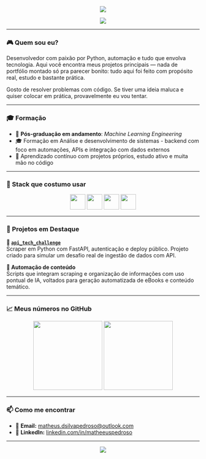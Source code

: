 
<!-- Banner topo animado -->
<p align="center">
  <img src="https://capsule-render.vercel.app/api?type=waving&color=0d1117&height=200&section=header&text=Matheus%20Pedroso%20👾&fontColor=ffffff&fontSize=40&animation=fadeIn" />
</p>

<p align="center">
  <img src="https://readme-typing-svg.demolab.com?font=Fira+Code&size=22&pause=1000&color=36BCF7&center=true&vCenter=true&width=435&lines=Dev+Python+%7C+Scraping+%7C+APIs;Projetos+Praticos+e+focados+em+resultados;Gamer+e+tech+lover+%F0%9F%91%BD" />
</p>

---

### 🎮 Quem sou eu?

Desenvolvedor com paixão por Python, automação e tudo que envolva tecnologia. Aqui você encontra meus projetos principais — nada de portfólio montado só pra parecer bonito: tudo aqui foi feito com propósito real, estudo e bastante prática.

Gosto de resolver problemas com código. Se tiver uma ideia maluca e quiser colocar em prática, provavelmente eu vou tentar.

---

### 🎓 Formação

- 📍 **Pós-graduação em andamento**: *Machine Learning Engineering*  
- 🎓 Formação em Análise e desenvolvimento de sistemas - backend com foco em automações, APIs e integração com dados externos  
- 🚀 Aprendizado contínuo com projetos próprios, estudo ativo e muita mão no código

---

### 🔧 Stack que costumo usar

<div align="center">
  <img src="https://cdn.jsdelivr.net/gh/devicons/devicon/icons/python/python-original.svg" width="40" />
  <img src="https://cdn.jsdelivr.net/gh/devicons/devicon/icons/fastapi/fastapi-original.svg" width="40" />
  <img src="https://cdn.jsdelivr.net/gh/devicons/devicon/icons/docker/docker-original.svg" width="40" />
  <img src="https://cdn.jsdelivr.net/gh/devicons/devicon/icons/git/git-original.svg" width="40" />
  
</div>

---

### 🚀 Projetos em Destaque

**🔹 [`api_tech_challenge`](https://github.com/MatheuusPedroso/api_tech_challenge)**  
Scraper em Python com FastAPI, autenticação e deploy público. Projeto criado para simular um desafio real de ingestão de dados com API.

**🔹 Automação de conteúdo**  
Scripts que integram scraping e organização de informações com uso pontual de IA, voltados para geração automatizada de eBooks e conteúdo temático.

---

### 📈 Meus números no GitHub

<div align="center">
  <img height="180em" src="https://github-readme-stats.vercel.app/api?username=MatheuusPedroso&show_icons=true&theme=tokyonight&hide_border=true" />
  <img height="180em" src="https://github-readme-stats.vercel.app/api/top-langs/?username=MatheuusPedroso&layout=compact&theme=tokyonight&hide_border=true" />
</div>

---

### 📫 Como me encontrar

- 📧 **Email:** matheus.dsilvapedroso@outlook.com  
- 💼 **LinkedIn:** [linkedin.com/in/matheeuspedroso](https://www.linkedin.com/in/matheeuspedroso)

---

<p align="center">
  <img src="https://capsule-render.vercel.app/api?type=waving&color=0d1117&height=120&section=footer"/>
</p>
